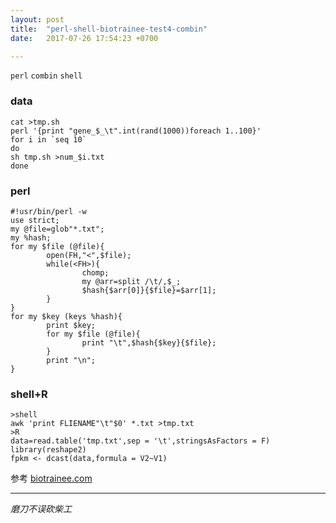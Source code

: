 ```yaml
---
layout: post  
title:  "perl-shell-biotrainee-test4-combin"  
date:   2017-07-26 17:54:23 +0700  

---
```


`perl` `combin` `shell`


### data
    cat >tmp.sh
    perl '{print "gene_$_\t".int(rand(1000))foreach 1..100}'
    for i in `seq 10`
    do
    sh tmp.sh >num_$i.txt
    done
### perl
    #!usr/bin/perl -w
    use strict;
    my @file=glob"*.txt";
    my %hash;
    for my $file (@file){
            open(FH,"<",$file);
            while(<FH>){
                    chomp;
                    my @arr=split /\t/,$_;
                    $hash{$arr[0]}{$file}=$arr[1];
            }
    }
    for my $key (keys %hash){
            print $key;
            for my $file (@file){
                    print "\t",$hash{$key}{$file};
            }
            print "\n";
    }
### shell+R
    >shell
    awk 'print FLIENAME"\t"$0' *.txt >tmp.txt
    >R
    data=read.table('tmp.txt',sep = '\t',stringsAsFactors = F)
    library(reshape2)
    fpkm <- dcast(data,formula = V2~V1)

参考 [biotrainee.com](http://www.biotrainee.com/thread-603-1-1.html)

----------------------
*磨刀不误砍柴工*